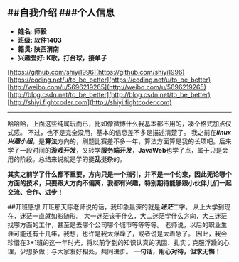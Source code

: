 ##自我介绍
###个人信息
---
* **姓名: 师毅**
* **班级: 软件1403**
* **籍贯: 陕西渭南**
* **兴趣爱好: K歌，打台球，接单子**

<i class="icon-github"></i> [https://github.com/shiyi1996](https://github.com/shiyi1996)
<i class="icon-code"></i>  [https://coding.net/u/to_be_better](https://coding.net/u/to_be_better)
<i class="icon-weibo"></i>  [http://weibo.com/u/5696219265](http://weibo.com/u/5696219265)
<i class="icon-pencil"></i> [http://blog.csdn.net/to_be_better](http://blog.csdn.net/to_be_better)
<i class="icon-globe"></i> [http://shiyi.fightcoder.com](http://shiyi.fightcoder.com)

---

哈哈哈，上面这些纯属玩而已，比如像微博什么我基本都不用的，凑个格式加点仪式感。
不过，也不是完全没用，基本的信息差不多是描述清楚了。
我之前在***linux兴趣小组***，是**算法**方向的，刷题比赛差不多一年，算法方面算是我的长项吧。后来学了一段时间的**游戏开发**，又转学**服务端开发**，**JavaWeb**也学了点，属于只是会用的阶段。总结来说就是学的挺**乱**挺**杂**的。

**其实之前学了什么都不重要，方向只是一个指引，并不是一个约束，因此无论哪个方面的技术，只要跟大方向不偏离，我都有兴趣，特别期待能够跟小伙伴儿们一起交流、合作、进步！**

##开班感想
开班那天陈老师说的话，我印象最深的就是***迷茫***二字。
从上大学到现在，迷茫一直就如影随形。
大一迷茫该干什么，大二迷茫学什么方向，大三迷茫找哪方面的工作，甚至是去哪个公司哪个城市等等等等。
老师说，以后的职业生涯可能还有十几年，我想，也许是我太浮躁了，或者说是太着急了。
因此，我会珍惜在3+1班的这一年时光，将以前学到的知识认真的巩固、扎实；克服浮躁的心理，少想多做；与大家友好相处，共同进步。
**一句话，用心对待，但求无悔！**